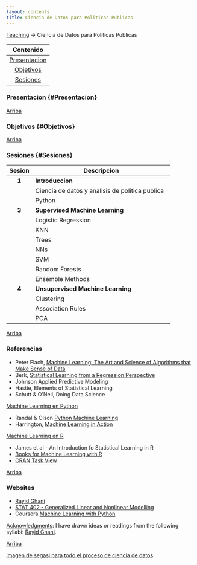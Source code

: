 ```yaml
---
layout: contents
title: Ciencia de Datos para Politicas Publicas
---
```


<a name="Contenido"></a>

[Teaching](../../teaching.md) &rarr; Ciencia de Datos para Politicas Publicas

| Contenido |
| :---: |
| [Presentacion](#Presentacion) |
| [Objetivos](#Objetivo) |
| [Sesiones](#Sesiones) |

### Presentacion {#Presentacion}


[Arriba](#Contenido)

### Objetivos {#Objetivos}


[Arriba](#Contenido)

### Sesiones {#Sesiones}

| Sesion       | Descripcion  |
|:-------------:|--------------|
| **1**   | **Introduccion** |
|         | Ciencia de datos y analisis de politica publica &nbsp; <a href="#" style="color:black;"><i class="fas fa-chalkboard-teacher" style="font-size:1em"></i></a>  |
|         | Python &nbsp; <a href="#" style="color:black;"><i class="fas fa-folder-open" style="font-size:1em"></i></a> |
| **3**   | **Supervised Machine Learning**    |
|         | Logistic Regression       |
|         | KNN       |
|         | Trees |
|         | NNs  |
|         | SVM  |
|         | Random Forests  |
|         | Ensemble Methods  |
| **4**   | **Unsupervised Machine Learning** |
|         | Clustering  |
|         | Association Rules  |
|         | PCA  |


[Arriba](#Contenido)

### Referencias

- Peter Flach, [Machine Learning: The Art and Science of Algorithms that Make Sense of Data](https://www.amazon.com/Machine-Learning-Science-Algorithms-Sense/dp/1107422221)
- Berk, [Statistical Learning from a Regression Perspective](https://www.amazon.com/Statistical-Learning-Regression-Perspective-Statistics/dp/3319440470)
- Johnson Applied Predictive Modeling
- Hastie, Elements of Statistical Learning
- Schutt & O'Neil, Doing Data Science

<u>Machine Learning en Python</u>
- Randal & Olson [Python Machine Learning](https://www.amazon.com/Python-Machine-Learning-Sebastian-Raschka-ebook/dp/B00YSILNL0)
- Harrington, [Machine Learning in Action](https://www.amazon.com/Machine-Learning-Action-Peter-Harrington/dp/1617290181)

<u>Machine Learning en R</u>
- James et al - An Introduction fo Statistical Learning in R
- [Books for Machine Learning with R](https://machinelearningmastery.com/books-for-machine-learning-with-r/)
- [CRAN Task View](https://cran.r-project.org/web/views/MachineLearning.html)

[Arriba](#Contenido)

### Websites
- [Rayid Ghani](http://www.rayidghani.com/teaching)
- [STAT 402 - Generalized Linear and Nonlinear Modelling](http://people.stat.sfu.ca/~raltman/stat402/)
- Coursera [Machine Learning with Python](https://www.coursera.org/learn/machine-learning-with-python)

<u>Acknowledgments</u>: I have drawn ideas or readings from the following syllabi: [Rayid Ghani](http://www.rayidghani.com/teaching).

[Arriba](#Contenido)

[imagen de segasi para todo el proceso de ciencia de datos](http://segasi.com.mx/cursos/mcb/)
